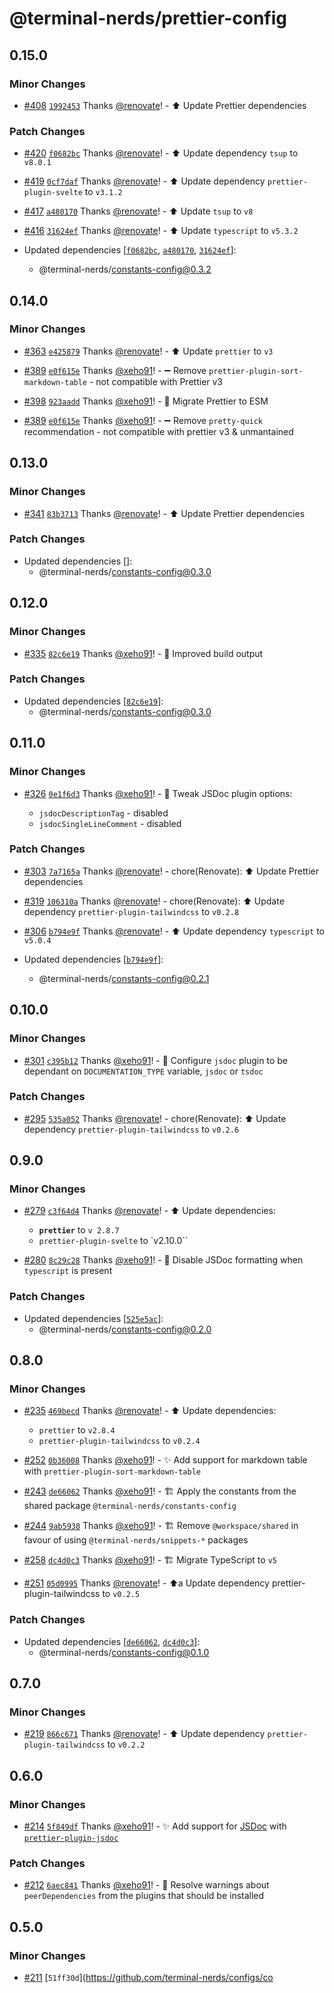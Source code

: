 # @terminal-nerds/prettier-config<!-- markdownlint-disable line-length list-marker-space no-duplicate-header ul-style -->

## 0.15.0

### Minor Changes

-   [#408](https://github.com/terminal-nerds/configs/pull/408) [`1992453`](https://github.com/terminal-nerds/configs/commit/199245313e8562bc6f6bb740dc3caf392ef55df9) Thanks [@renovate](https://github.com/apps/renovate)! - ⬆️ Update Prettier dependencies

### Patch Changes

-   [#420](https://github.com/terminal-nerds/configs/pull/420) [`f0682bc`](https://github.com/terminal-nerds/configs/commit/f0682bcacf603627398223cdeb4bc0f41a2066c0) Thanks [@renovate](https://github.com/apps/renovate)! - ⬆️ Update dependency `tsup` to `v8.0.1`

-   [#419](https://github.com/terminal-nerds/configs/pull/419) [`0cf7daf`](https://github.com/terminal-nerds/configs/commit/0cf7daf17dec736a001daf937fb29de93b3500c3) Thanks [@renovate](https://github.com/apps/renovate)! - ⬆️ Update dependency `prettier-plugin-svelte` to `v3.1.2`

-   [#417](https://github.com/terminal-nerds/configs/pull/417) [`a480170`](https://github.com/terminal-nerds/configs/commit/a48017079050fc615134c47bdf29c0413d355055) Thanks [@renovate](https://github.com/apps/renovate)! - ⬆️ Update `tsup` to `v8`

-   [#416](https://github.com/terminal-nerds/configs/pull/416) [`31624ef`](https://github.com/terminal-nerds/configs/commit/31624efaea68d25de289321177603951b41686e6) Thanks [@renovate](https://github.com/apps/renovate)! - ⬆️ Update `typescript` to `v5.3.2`

-   Updated dependencies [[`f0682bc`](https://github.com/terminal-nerds/configs/commit/f0682bcacf603627398223cdeb4bc0f41a2066c0), [`a480170`](https://github.com/terminal-nerds/configs/commit/a48017079050fc615134c47bdf29c0413d355055), [`31624ef`](https://github.com/terminal-nerds/configs/commit/31624efaea68d25de289321177603951b41686e6)]:
    -   @terminal-nerds/constants-config@0.3.2

## 0.14.0

### Minor Changes

-   [#363](https://github.com/terminal-nerds/configs/pull/363) [`e425879`](https://github.com/terminal-nerds/configs/commit/e4258794c89b9ed43a6c636313043b36ef5a2e2e) Thanks [@renovate](https://github.com/apps/renovate)! - ⬆️ Update `prettier` to `v3`

-   [#389](https://github.com/terminal-nerds/configs/pull/389) [`e0f615e`](https://github.com/terminal-nerds/configs/commit/e0f615e2eda3971e886b0dadceccbd30a5d78923) Thanks [@xeho91](https://github.com/xeho91)! - ➖ Remove `prettier-plugin-sort-markdown-table` - not compatible with Prettier v3

-   [#398](https://github.com/terminal-nerds/configs/pull/398) [`923aadd`](https://github.com/terminal-nerds/configs/commit/923aadd67576955d51a121fe94cfc7d57a036b29) Thanks [@xeho91](https://github.com/xeho91)! - 🌟 Migrate Prettier to ESM

-   [#389](https://github.com/terminal-nerds/configs/pull/389) [`e0f615e`](https://github.com/terminal-nerds/configs/commit/e0f615e2eda3971e886b0dadceccbd30a5d78923) Thanks [@xeho91](https://github.com/xeho91)! - ➖ Remove `pretty-quick` recommendation - not compatible with prettier v3 & unmantained

## 0.13.0

### Minor Changes

-   [#341](https://github.com/terminal-nerds/configs/pull/341) [`83b3713`](https://github.com/terminal-nerds/configs/commit/83b371365a173ab65a5a7bce0c67d9adf5555e48) Thanks [@renovate](https://github.com/apps/renovate)! - ⬆️ Update Prettier dependencies

### Patch Changes

-   Updated dependencies []:
    -   @terminal-nerds/constants-config@0.3.0

## 0.12.0

### Minor Changes

-   [#335](https://github.com/terminal-nerds/configs/pull/335) [`82c6e19`](https://github.com/terminal-nerds/configs/commit/82c6e19f5cd0db2b00f75ce4fccac8fa43d4777e) Thanks [@xeho91](https://github.com/xeho91)! - 🔧 Improved build output

### Patch Changes

-   Updated dependencies [[`82c6e19`](https://github.com/terminal-nerds/configs/commit/82c6e19f5cd0db2b00f75ce4fccac8fa43d4777e)]:
    -   @terminal-nerds/constants-config@0.3.0

## 0.11.0

### Minor Changes

-   [#326](https://github.com/terminal-nerds/configs/pull/326) [`0e1f6d3`](https://github.com/terminal-nerds/configs/commit/0e1f6d3a55979f69affaab851eeae1d37286b788) Thanks [@xeho91](https://github.com/xeho91)! - 🔧 Tweak JSDoc plugin options:

    -   `jsdocDescriptionTag` - disabled
    -   `jsdocSingleLineComment` - disabled

### Patch Changes

-   [#303](https://github.com/terminal-nerds/configs/pull/303) [`7a7165a`](https://github.com/terminal-nerds/configs/commit/7a7165abe96e274f8b1652697424f42395d16727) Thanks [@renovate](https://github.com/apps/renovate)! - chore(Renovate): ⬆️ Update Prettier dependencies

-   [#319](https://github.com/terminal-nerds/configs/pull/319) [`106310a`](https://github.com/terminal-nerds/configs/commit/106310acdb6d3d20c69242f53427cbbbb966c269) Thanks [@renovate](https://github.com/apps/renovate)! - chore(Renovate): ⬆️ Update dependency `prettier-plugin-tailwindcss` to `v0.2.8`

-   [#306](https://github.com/terminal-nerds/configs/pull/306) [`b794e9f`](https://github.com/terminal-nerds/configs/commit/b794e9f973d4b5654d4250891a8c353fbbc78934) Thanks [@renovate](https://github.com/apps/renovate)! - ⬆️ Update dependency `typescript` to `v5.0.4`

-   Updated dependencies [[`b794e9f`](https://github.com/terminal-nerds/configs/commit/b794e9f973d4b5654d4250891a8c353fbbc78934)]:
    -   @terminal-nerds/constants-config@0.2.1

## 0.10.0

### Minor Changes

-   [#301](https://github.com/terminal-nerds/configs/pull/301) [`c395b12`](https://github.com/terminal-nerds/configs/commit/c395b126325ccfae8b426bafed76cebb60a41e77) Thanks [@xeho91](https://github.com/xeho91)! - 🔧 Configure `jsdoc` plugin to be dependant on `DOCUMENTATION_TYPE` variable, `jsdoc` or `tsdoc`

### Patch Changes

-   [#295](https://github.com/terminal-nerds/configs/pull/295) [`535a052`](https://github.com/terminal-nerds/configs/commit/535a052c884cbe34f80582cde9e3e6da53e2f6fc) Thanks [@renovate](https://github.com/apps/renovate)! - chore(Renovate): ⬆️ Update dependency `prettier-plugin-tailwindcss` to `v0.2.6`

## 0.9.0

### Minor Changes

-   [#279](https://github.com/terminal-nerds/configs/pull/279) [`c3f64d4`](https://github.com/terminal-nerds/configs/commit/c3f64d428e7b17e42d5bf57c60625d9376fbd487) Thanks [@renovate](https://github.com/apps/renovate)! - ⬆️ Update dependencies:

    -   **`prettier`** to `v 2.8.7`
    -   `prettier-plugin-svelte` to `v2.10.0``

-   [#280](https://github.com/terminal-nerds/configs/pull/280) [`8c29c28`](https://github.com/terminal-nerds/configs/commit/8c29c2845db02e0d07b0b2d9e19ea5e5c71c8e23) Thanks [@xeho91](https://github.com/xeho91)! - 🔧 Disable JSDoc formatting when `typescript` is present

### Patch Changes

-   Updated dependencies [[`525e5ac`](https://github.com/terminal-nerds/configs/commit/525e5acb8b2e73f05b94b4f6d93a612cf6b43eb7)]:
    -   @terminal-nerds/constants-config@0.2.0

## 0.8.0

### Minor Changes

-   [#235](https://github.com/terminal-nerds/configs/pull/235) [`469becd`](https://github.com/terminal-nerds/configs/commit/469becdadacef24433c8779a0cd53e3d9d89ef9b) Thanks [@renovate](https://github.com/apps/renovate)! - ⬆️ Update dependencies:

    -   `prettier` to `v2.8.4`
    -   `prettier-plugin-tailwindcss` to `v0.2.4`

-   [#252](https://github.com/terminal-nerds/configs/pull/252) [`0b36008`](https://github.com/terminal-nerds/configs/commit/0b36008ceebd7116f86a3e2a3036291cfb927045) Thanks [@xeho91](https://github.com/xeho91)! - ✨ Add support for markdown table with `prettier-plugin-sort-markdown-table`

-   [#243](https://github.com/terminal-nerds/configs/pull/243) [`de66062`](https://github.com/terminal-nerds/configs/commit/de660626f8f8463120f51be3ceea25e520cd1d5e) Thanks [@xeho91](https://github.com/xeho91)! - 🏗 Apply the constants from the shared package `@terminal-nerds/constants-config`

-   [#244](https://github.com/terminal-nerds/configs/pull/244) [`9ab5938`](https://github.com/terminal-nerds/configs/commit/9ab5938c1bf446689cd7051f7b094b9b0342edd4) Thanks [@xeho91](https://github.com/xeho91)! - 🏗 Remove `@workspace/shared` in favour of using `@terminal-nerds/snippets-*` packages

-   [#258](https://github.com/terminal-nerds/configs/pull/258) [`dc4d0c3`](https://github.com/terminal-nerds/configs/commit/dc4d0c33897508fe665e099c1ab939484bb5dd85) Thanks [@xeho91](https://github.com/xeho91)! - 🏗 Migrate TypeScript to `v5`

-   [#251](https://github.com/terminal-nerds/configs/pull/251) [`05d0995`](https://github.com/terminal-nerds/configs/commit/05d09957e9d259ad6fe3d5f8d2580bdd43e958ce) Thanks [@renovate](https://github.com/apps/renovate)! - ⬆️a Update dependency prettier-plugin-tailwindcss to `v0.2.5`

### Patch Changes

-   Updated dependencies [[`de66062`](https://github.com/terminal-nerds/configs/commit/de660626f8f8463120f51be3ceea25e520cd1d5e), [`dc4d0c3`](https://github.com/terminal-nerds/configs/commit/dc4d0c33897508fe665e099c1ab939484bb5dd85)]:
    -   @terminal-nerds/constants-config@0.1.0

## 0.7.0

### Minor Changes

-   [#219](https://github.com/terminal-nerds/configs/pull/219) [`866c671`](https://github.com/terminal-nerds/configs/commit/866c671838b96a4614dc745148b476e3d563098d) Thanks [@renovate](https://github.com/apps/renovate)! - ⬆️ Update dependency `prettier-plugin-tailwindcss` to `v0.2.2`

## 0.6.0

### Minor Changes

-   [#214](https://github.com/terminal-nerds/configs/pull/214) [`5f849df`](https://github.com/terminal-nerds/configs/commit/5f849df1ecda766c34ac98b3c79f6d42e3024e7f) Thanks [@xeho91](https://github.com/xeho91)! - ✨ Add support for [JSDoc](https://github.com/jsdoc/jsdoc) with [`prettier-plugin-jsdoc`](https://github.com/hosseinmd/prettier-plugin-jsdoc)

### Patch Changes

-   [#212](https://github.com/terminal-nerds/configs/pull/212) [`6aec841`](https://github.com/terminal-nerds/configs/commit/6aec841d0a1b116537c7b96990724e9569efc8f9) Thanks [@xeho91](https://github.com/xeho91)! - 🐛 Resolve warnings about `peerDependencies` from the plugins that should be installed

## 0.5.0

### Minor Changes

-   [#211](https://github.com/terminal-nerds/configs/pull/211) [`51ff30d`](<https://github.com/terminal-nerds/configs/co>
